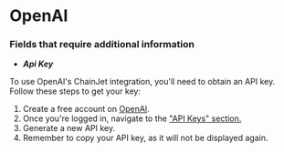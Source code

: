 # OpenAI

### Fields that require additional information

* _**Api Key**_

To use OpenAI's ChainJet integration, you'll need to obtain an API key. Follow these steps to get your key:

1. Create a free account on [OpenAI](https://platform.openai.com/).
2. Once you're logged in, navigate to the ["API Keys" section.](https://platform.openai.com/account/api-keys)
3. Generate a new API key.
4. Remember to copy your API key, as it will not be displayed again.
